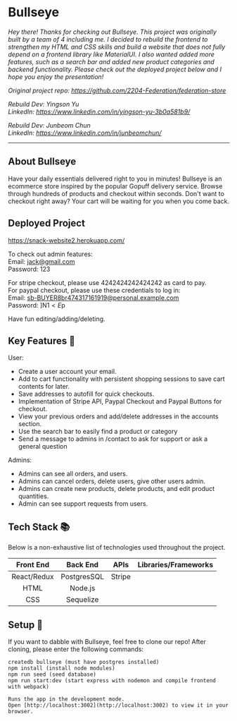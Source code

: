 # Bullseye

<em>Hey there! Thanks for checking out Bullseye.</em>
<em>This project was originally built by a team of 4 including me. I decided to rebuild the frontend to strengthen my HTML and CSS skills and build a website that does not fully depend on a frontend library like MaterialUI. I also wanted added more features, such as a search bar and added new product categories and backend functionality. Please check out the deployed project below and I hope you enjoy the presentation!</em>

<em>Original project repo: https://github.com/2204-Federation/federation-store</em>

<em>Rebuild Dev: Yingson Yu</em><br/>
<em>LinkedIn: https://www.linkedin.com/in/yingson-yu-3b0a581b9/</em>

<em>Rebuild Dev: Junbeom Chun</em><br/>
<em>LinkedIn: https://www.linkedin.com/in/junbeomchun/</em>

---

## About Bullseye

Have your daily essentials delivered right to you in minutes! Bullseye is an ecommerce store inspired by the popular Gopuff delivery service. Browse through hundreds of products and checkout within seconds. Don't want to checkout right away? Your cart will be waiting for you when you come back.

## Deployed Project

https://snack-website2.herokuapp.com/

To check out admin features:</br>
Email: jack@gmail.com
</br>
Password: 123

For stripe checkout, please use 4242424242424242 as card to pay.</br>
For paypal checkout, please use these credentials to log in:</br>
Email: sb-BUYER8br474317161919@personal.example.com</br>
Password: ]N1$<E$p

Have fun editing/adding/deleting.

## Key Features :key:

User:

- Create a user account your email.
- Add to cart functionality with persistent shopping sessions to save cart contents for later.
- Save addresses to autofill for quick checkouts.
- Implementation of Stripe API, Paypal Checkout and Paypal Buttons for checkout.
- View your previous orders and add/delete addresses in the accounts section.
- Use the search bar to easily find a product or category
- Send a message to admins in /contact to ask for support or ask a general question

Admins:

- Admins can see all orders, and users.
- Admins can cancel orders, delete users, give other users admin.
- Admins can create new products, delete products, and edit product quantities.
- Admin can see support requests from users.

## Tech Stack :books:

Below is a non-exhaustive list of technologies used throughout the project.

|  Front End  |  Back End   |  APIs  | Libraries/Frameworks |
| :---------: | :---------: | :----: | :------------------: |
| React/Redux | PostgresSQL | Stripe |                      |
|    HTML     |   Node.js   |        |
|     CSS     |  Sequelize  |        |

## Setup :rocket:

If you want to dabble with Bullseye, feel free to clone our repo! After cloning, please enter the following commands:

```
createdb bullseye (must have postgres installed)
npm install (install node modules)
npm run seed (seed database)
npm run start:dev (start express with nodemon and compile frontend with webpack)

Runs the app in the development mode.
Open [http://localhost:3002](http://localhost:3002) to view it in your browser.
```
